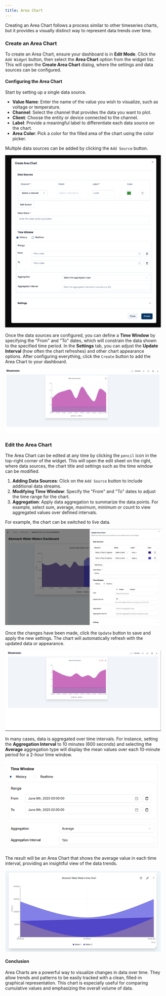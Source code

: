 ```yaml
---
title: Area Chart
---
```


Creating an Area Chart follows a process similar to other timeseries charts, but it provides a visually distinct way to represent data trends over time.

### Create an Area Chart

To create an Area Chart, ensure your dashboard is in **Edit Mode**.
Click the `Add Widget` button, then select the **Area Chart** option from the widget list.
This will open the **Create Area Chart** dialog, where the settings and data sources can be configured.

#### Configuring the Area Chart
Start by setting up a single data source.
- **Value Name**: Enter the name of the value you wish to visualize, such as voltage or temperature.
- **Channel**: Select the channel that provides the data you want to plot.
- **Client**: Choose the entity or device connected to the channel.
- **Label**: Provide a meaningful label to differentiate each data source on the chart.
- **Area Color**: Pick a color for the filled area of the chart using the color picker.

Multiple data sources can be added by clicking the `Add Source` button.

![Create Area Chart](../img/dashboards/create-areachart.png)

Once the data sources are configured, you can define a **Time Window** by specifying the "From" and "To" dates, which will constrain the data shown to the specified time period.
In the **Settings** tab, you can adjust the **Update Interval** (how often the chart refreshes) and other chart appearance options.
After configuring everything, click the `Create` button to add the Area Chart to your dashboard.

![Created Area Chart](../img/dashboards/new-areachart1.png)

### Edit the Area Chart

The Area Chart can be edited at any time by clicking the `pencil` icon in the top-right corner of the widget. This will open the edit sheet on the right, where data sources, the chart title and settings such as the time window can be modified.

1. **Adding Data Sources**: Click on the `Add Source` button to include additional data streams.
2. **Modifying Time Window**: Specify the "From" and "To" dates to adjust the time range for the chart.
3. **Aggregation**: Apply data aggregation to summarize the data points. For example, select sum, average, maximum, minimum or count to view aggregated values over defined intervals.

For example, the chart can be switched to live data.

![Edit Area Chart](../img/dashboards/edit-areachart.png)

Once the changes have been made, click the `Update` button to save and apply the new settings. The chart will automatically refresh with the updated data or appearance.

![Updated Area Chart](../img/dashboards/area-chart-created.png)

In many cases, data is aggregated over time intervals. For instance, setting the **Aggregation Interval** to 10 minutes (600 seconds) and selecting the **Average** aggregation type will display the mean values over each 10-minute period for a 2-hour time window.

![Set Aggregation](../img/dashboards/aggregation-areachart-setting.png)

The result will be an Area Chart that shows the average value in each time interval, providing an insightful view of the data trends.

![Average Aggregated Area Chart](../img/dashboards/avg-areachart.png)

#### **Conclusion**
Area Charts are a powerful way to visualize changes in data over time. They allow trends and patterns to be easily tracked with a clean, filled-in graphical representation.
This chart is especially useful for comparing cumulative values and emphasizing the overall volume of data.
